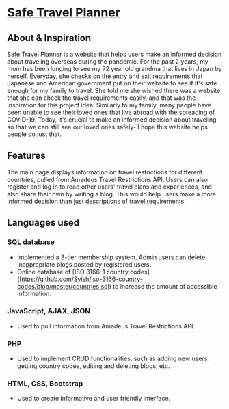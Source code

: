 # [Safe Travel Planner](https://303.itpwebdev.com/~nyasuda/safetravel/main.php)

## About & Inspiration
Safe Travel Planner is a website that helps users make an informed decision about traveling overseas during the pandemic. For the past 2 years, my mom has been longing to see my 72 year old grandma that lives in Japan by herself. Everyday, she checks on the entry and exit requirements that Japanese and American government put on their website to see if it's safe enough for my family to travel. She told me she wished there was a website that she can check the travel requirements easily, and that was the inspiration for this project idea. Similarly to my family, many people have been unable to see their loved ones that live abroad with the spreading of COVID-19. Today, it's crucial to make an informed decision about traveling so that we can still see our loved ones safely- I hope this website helps people do just that. 

## Features
The main page displays information on travel restrictions for different countries, pulled from Amadeus Travel Restrictions API. Users can also register and log in to read other users' travel plans and experiences, and also share their own by writing a blog. This would help users make a more informed decision than just descriptions of travel requirements. 

## Languages used
### SQL database
- Implemented a 3-tier membership system. Admin users can delete inappropriate blogs posted by registered users. 
- Online database of [ISO 3166-1 country codes] (https://github.com/Svish/iso-3166-country-codes/blob/master/countries.sql) to increase the amount of accessible information.
### JavaScript, AJAX, JSON
- Used to pull information from Amadeus Travel Restrictions API.
### PHP
- Used to implement CRUD functionalities, such as adding new users, getting country codes, editing and deleting blogs, etc.
### HTML, CSS, Bootstrap 
- Used to create informative and user friendly interface.